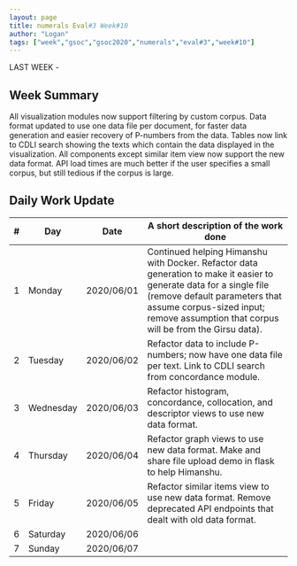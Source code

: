 ```yaml
---
layout: page
title: numerals Eval#3 Week#10
author: "Logan"
tags: ["week","gsoc","gsoc2020","numerals","eval#3","week#10"]
---
```

LAST WEEK - 

## Week Summary

All visualization modules now support filtering by custom corpus. Data format updated to use one data file per document, for faster data generation and easier recovery of P-numbers from the data. Tables now link to CDLI search showing the texts which contain the data displayed in the visualization. All components except similar item view now support the new data format. API load times are much better if the user specifies a small corpus, but still tedious if the corpus is large.

## Daily Work Update

|\#|Day|Date|A short description of the work done|  
|---	|---	|---	|---	|  
|1   	| Monday 	|   2020/06/01	| Continued helping Himanshu with Docker. Refactor data generation to make it easier to generate data for a single file (remove default parameters that assume corpus-sized input; remove assumption that corpus will be from the Girsu data).   	|  
|2   	| Tuesday  	|   2020/06/02	| Refactor data to include P-numbers; now have one data file per text. Link to CDLI search from concordance module.  	|  
|3   	| Wednesday  	|  2020/06/03 	| Refactor histogram, concordance, collocation, and descriptor views to use new data format.  	|  
|4   	| Thursday  	|   2020/06/04	| Refactor graph views to use new data format. Make and share file upload demo in flask to help Himanshu.  	|  
|5   	| Friday  	|   2020/06/05	| Refactor similar items view to use new data format. Remove deprecated API endpoints that dealt with old data format.  	|  
|6   	| Saturday  	|   2020/06/06	|   	|  
|7   	| Sunday  	|   2020/06/07	|   	|  
